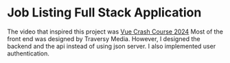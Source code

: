 # Job Listing Full Stack Application

The video that inspired this project was [Vue Crash Course 2024](https://www.youtube.com/watch?v=VeNfHj6MhgA&pp=ygUYdnVlIGpzIGNyYXNoIGNvdXJzZSAyMDI0)
Most of the front end was designed by Traversy Media. However, I designed the backend and the api instead of using json server. I also implemented user authentication.
